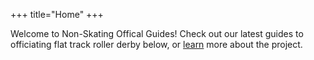 +++
title="Home"
+++

Welcome to Non-Skating Offical Guides! Check out our latest guides to officiating flat track roller derby below, or [learn](@/about.md) more about the project.
